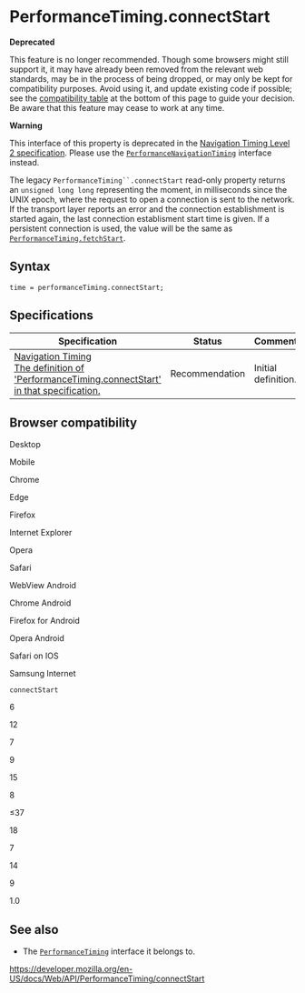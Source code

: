 # PerformanceTiming.connectStart

**Deprecated**

This feature is no longer recommended. Though some browsers might still support it, it may have already been removed from the relevant web standards, may be in the process of being dropped, or may only be kept for compatibility purposes. Avoid using it, and update existing code if possible; see the [compatibility table](#browser_compatibility) at the bottom of this page to guide your decision. Be aware that this feature may cease to work at any time.

**Warning**

This interface of this property is deprecated in the [Navigation Timing Level 2 specification](https://w3c.github.io/navigation-timing/#obsolete). Please use the [`PerformanceNavigationTiming`](../performancenavigationtiming) interface instead.

The legacy ` PerformanceTiming``.connectStart ` read-only property returns an `unsigned long long` representing the moment, in milliseconds since the UNIX epoch, where the request to open a connection is sent to the network. If the transport layer reports an error and the connection establishment is started again, the last connection establisment start time is given. If a persistent connection is used, the value will be the same as [`PerformanceTiming.fetchStart`](fetchstart).

## Syntax

    time = performanceTiming.connectStart;

## Specifications

<table><thead><tr class="header"><th>Specification</th><th>Status</th><th>Comment</th></tr></thead><tbody><tr class="odd"><td><a href="https://www.w3.org/TR/navigation-timing/#dom-performancetiming-connectstart">Navigation Timing<br />
<span class="small">The definition of 'PerformanceTiming.connectStart' in that specification.</span></a></td><td><span class="spec-rec">Recommendation</span></td><td>Initial definition.</td></tr></tbody></table>

## Browser compatibility

Desktop

Mobile

Chrome

Edge

Firefox

Internet Explorer

Opera

Safari

WebView Android

Chrome Android

Firefox for Android

Opera Android

Safari on IOS

Samsung Internet

`connectStart`

6

12

7

9

15

8

≤37

18

7

14

9

1.0

## See also

- The [`PerformanceTiming`](../performancetiming) interface it belongs to.

<a href="https://developer.mozilla.org/en-US/docs/Web/API/PerformanceTiming/connectStart" class="_attribution-link">https://developer.mozilla.org/en-US/docs/Web/API/PerformanceTiming/connectStart</a>
